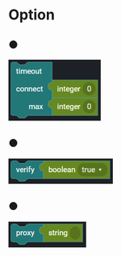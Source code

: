 # Option

## ●

![](../../../.gitbook/assets/image%20%28120%29.png)

## ●

![](../../../.gitbook/assets/image%20%28115%29.png)

## ●

![](../../../.gitbook/assets/image%20%28156%29.png)

